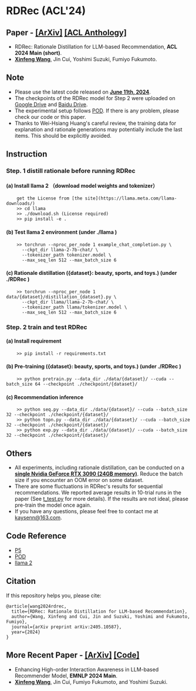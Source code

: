 # RDRec (ACL'24)

## Paper - [[ArXiv]](https://arxiv.org/pdf/2405.10587) [[ACL Anthology]](https://aclanthology.org/2024.acl-short.6/)
- RDRec: Rationale Distillation for LLM-based Recommendation, **ACL 2024 Main (short)**.
- [**Xinfeng Wang**](https://wangxfng.github.io/), Jin Cui, Yoshimi Suzuki, Fumiyo Fukumoto.

## Note
- Please use the latest code released on **<u>June 11th, 2024</u>**.
- The checkpoints of the RDRec model for Step 2 were uploaded on [Google Drive](https://drive.google.com/drive/folders/1bwhliM4KN8pBdk5c0pRPDVCgTJbeOk0s) and [Baidu Drive](https://pan.baidu.com/s/15TQ6zi-ZHfPik02bjlPwRQ?pwd=eb3d ).
- The experimental setup follows [POD](https://github.com/lileipisces/POD). If there is any problem, please check our code or this paper.
- Thanks to Wei-Hsiang Huang's careful review, the training data for explanation and rationale generations may potentially include the last items. This should be explicitly avoided.

## Instruction
### Step. 1 distill rationale before running RDRec

#### (a) Install llama 2 （download model weights and tokenizer）
        get the License from [the site](https://llama.meta.com/llama-downloads/)
        >> cd llama 
	    >> ./download.sh (License required)
        >> pip install -e .

#### (b) Test llama 2 environment  (under ./llama )
        >> torchrun --nproc_per_node 1 example_chat_completion.py \
          --ckpt_dir llama-2-7b-chat/ \
          --tokenizer_path tokenizer.model \
          --max_seq_len 512 --max_batch_size 6

#### (c) Rationale distillation  ({dataset}: beauty, sports, and toys.) (under ./RDRec )
        >> torchrun --nproc_per_node 1 data/{dataset}/distillation_{dataset}.py \
          --ckpt_dir llama/llama-2-7b-chat/ \
          --tokenizer_path llama/tokenizer.model \
          --max_seq_len 512 --max_batch_size 6

### Step. 2 train and test RDRec

#### (a) Install requirement 
        >> pip install -r requirements.txt

#### (b) Pre-training ({dataset}: beauty, sports, and toys.) (under ./RDRec )
        >> python pretrain.py --data_dir ./data/{dataset}/ --cuda --batch_size 64 --checkpoint ./checkpoint/{dataset}/

#### (c) Recommendation inference 
        >> python seq.py --data_dir ./data/{dataset}/ --cuda --batch_size 32 --checkpoint ./checkpoint/{dataset}/
        >> python topn.py --data_dir ./data/{dataset}/ --cuda --batch_size 32 --checkpoint ./checkpoint/{dataset}/
        >> python exp.py --data_dir ./data/{dataset}/ --cuda --batch_size 32 --checkpoint ./checkpoint/{dataset}/


## Others
- All experiments, including rationale distillation, can be conducted on a **<u>single Nvidia GeForce RTX 3090 (24GB memory)</u>**. Reduce the batch size if you encounter an OOM error on some dataset.
- There are some fluctuations in RDRec's results for sequential recommendations. We reported average results in 10-trial runs in the paper  (See [t_test.py](https://github.com/WangXFng/RDRec/blob/main/utils/t_test.py) for more details). If the results are not ideal, please pre-train the model once again. 
- If you have any questions, please feel free to contact me at kaysenn@163.com.


## Code Reference
- [P5](https://github.com/jeykigung/P5)
- [POD](https://github.com/lileipisces/POD)
- [llama 2](https://github.com/facebookresearch/llama)


## Citation
If this repository helps you, please cite:

	@article{wang2024rdrec,
	  title={RDRec: Rationale Distillation for LLM-based Recommendation},
	  author={Wang, Xinfeng and Cui, Jin and Suzuki, Yoshimi and Fukumoto, Fumiyo},
	  journal={arXiv preprint arXiv:2405.10587},
	  year={2024}
	}


## More Recent Paper - [[ArXiv]](https://arxiv.org/pdf/2409.19979) [[Code]](https://github.com/WangXFng/ELMRec)
- Enhancing High-order Interaction Awareness in LLM-based Recommender Model, **EMNLP 2024 Main**.
- [**Xinfeng Wang**](https://wangxfng.github.io/), Jin Cui, Fumiyo Fukumoto, and Yoshimi Suzuki.
